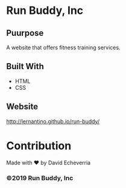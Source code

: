 # Run Buddy, Inc

## Puurpose
A website that offers fitness training services.

## Built With
* HTML
* CSS

## Website
http://lernantino.github.io/run-buddy/

# Contribution
Made with ❤️ by David Echeverria

### ©️2019 Run Buddy, Inc 
